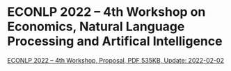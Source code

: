 # ECONLP 2022 – 4th Workshop on Economics, Natural Language Processing and Artifical Intelligence

[ECONLP 2022 – 4th Workshop, Proposal, PDF 535KB, Update: 2022-02-02](/econlp/2022/ECONLP-2022-Proposal.pdf)

